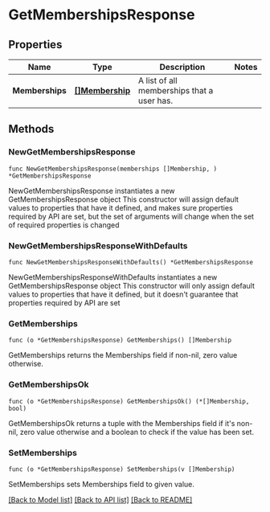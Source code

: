 # GetMembershipsResponse

## Properties

Name | Type | Description | Notes
------------ | ------------- | ------------- | -------------
**Memberships** | [**[]Membership**](Membership.md) | A list of all memberships that a user has. | 

## Methods

### NewGetMembershipsResponse

`func NewGetMembershipsResponse(memberships []Membership, ) *GetMembershipsResponse`

NewGetMembershipsResponse instantiates a new GetMembershipsResponse object
This constructor will assign default values to properties that have it defined,
and makes sure properties required by API are set, but the set of arguments
will change when the set of required properties is changed

### NewGetMembershipsResponseWithDefaults

`func NewGetMembershipsResponseWithDefaults() *GetMembershipsResponse`

NewGetMembershipsResponseWithDefaults instantiates a new GetMembershipsResponse object
This constructor will only assign default values to properties that have it defined,
but it doesn't guarantee that properties required by API are set

### GetMemberships

`func (o *GetMembershipsResponse) GetMemberships() []Membership`

GetMemberships returns the Memberships field if non-nil, zero value otherwise.

### GetMembershipsOk

`func (o *GetMembershipsResponse) GetMembershipsOk() (*[]Membership, bool)`

GetMembershipsOk returns a tuple with the Memberships field if it's non-nil, zero value otherwise
and a boolean to check if the value has been set.

### SetMemberships

`func (o *GetMembershipsResponse) SetMemberships(v []Membership)`

SetMemberships sets Memberships field to given value.



[[Back to Model list]](../README.md#documentation-for-models) [[Back to API list]](../README.md#documentation-for-api-endpoints) [[Back to README]](../README.md)


